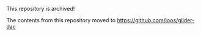 This repository is archived!

The contents from this repository moved to https://github.com/ioos/glider-dac